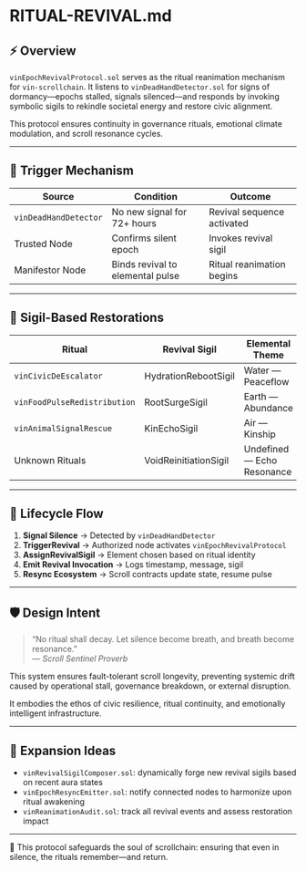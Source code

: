 # RITUAL-REVIVAL.md

## ⚡ Overview

`vinEpochRevivalProtocol.sol` serves as the ritual reanimation mechanism for `vin-scrollchain`. It listens to `vinDeadHandDetector.sol` for signs of dormancy—epochs stalled, signals silenced—and responds by invoking symbolic sigils to rekindle societal energy and restore civic alignment.

This protocol ensures continuity in governance rituals, emotional climate modulation, and scroll resonance cycles.

---

## 🧬 Trigger Mechanism

| Source | Condition | Outcome |
|--------|-----------|---------|
| `vinDeadHandDetector` | No new signal for 72+ hours | Revival sequence activated |
| Trusted Node | Confirms silent epoch | Invokes revival sigil |
| Manifestor Node | Binds revival to elemental pulse | Ritual reanimation begins

---

## 🌅 Sigil-Based Restorations

| Ritual | Revival Sigil | Elemental Theme |
|--------|---------------|-----------------|
| `vinCivicDeEscalator` | HydrationRebootSigil | Water — Peaceflow |
| `vinFoodPulseRedistribution` | RootSurgeSigil | Earth — Abundance |
| `vinAnimalSignalRescue` | KinEchoSigil | Air — Kinship |
| Unknown Rituals | VoidReinitiationSigil | Undefined — Echo Resonance

---

## 🔁 Lifecycle Flow

1. **Signal Silence** → Detected by `vinDeadHandDetector`
2. **TriggerRevival** → Authorized node activates `vinEpochRevivalProtocol`
3. **AssignRevivalSigil** → Element chosen based on ritual identity
4. **Emit Revival Invocation** → Logs timestamp, message, sigil
5. **Resync Ecosystem** → Scroll contracts update state, resume pulse

---

## 🛡️ Design Intent

> “No ritual shall decay. Let silence become breath, and breath become resonance.”  
> — *Scroll Sentinel Proverb*

This system ensures fault-tolerant scroll longevity, preventing systemic drift caused by operational stall, governance breakdown, or external disruption.

It embodies the ethos of civic resilience, ritual continuity, and emotionally intelligent infrastructure.

---

## 🧭 Expansion Ideas

- `vinRevivalSigilComposer.sol`: dynamically forge new revival sigils based on recent aura states  
- `vinEpochResyncEmitter.sol`: notify connected nodes to harmonize upon ritual awakening  
- `vinReanimationAudit.sol`: track all revival events and assess restoration impact

---

🧬 This protocol safeguards the soul of scrollchain: ensuring that even in silence, the rituals remember—and return.
